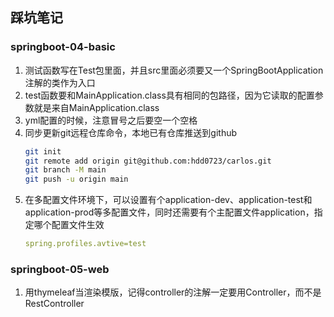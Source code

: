 ## 踩坑笔记

### springboot-04-basic
1. 测试函数写在Test包里面，并且src里面必须要又一个SpringBootApplication注解的类作为入口
2. test函数要和MainApplication.class具有相同的包路径，因为它读取的配置参数就是来自MainApplication.class
3. yml配置的时候，注意冒号之后要空一个空格
4. 同步更新git远程仓库命令，本地已有仓库推送到github
   ```bash
   git init
   git remote add origin git@github.com:hdd0723/carlos.git
   git branch -M main
   git push -u origin main
   
5. 在多配置文件环境下，可以设置有个application-dev、application-test和application-prod等多配置文件，同时还需要有个主配置文件application，指定哪个配置文件生效
   ```yaml
   spring.profiles.avtive=test
   
### springboot-05-web
1. 用thymeleaf当渲染模版，记得controller的注解一定要用Controller，而不是RestController